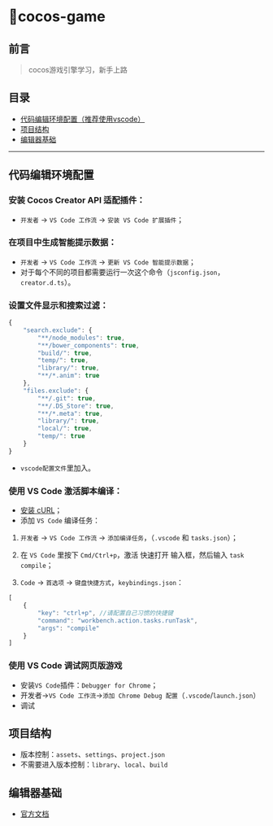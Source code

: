 # cocos-game

## 前言

> cocos游戏引擎学习，新手上路

## 目录
- [代码编辑环境配置（推荐使用vscode）](#代码编辑环境配置)
- [项目结构](#项目结构)
- [编辑器基础](#编辑其基础)

---

## 代码编辑环境配置

### 安装 Cocos Creator API 适配插件：
- `开发者` -> `VS Code 工作流` -> `安装 VS Code 扩展插件`；

### 在项目中生成智能提示数据：
- `开发者` -> `VS Code 工作流` -> `更新 VS Code 智能提示数据`；
- 对于每个不同的项目都需要运行一次这个命令（`jsconfig.json`，`creator.d.ts`）。

### 设置文件显示和搜索过滤：

```js
{
    "search.exclude": {
        "**/node_modules": true,
        "**/bower_components": true,
        "build/": true,
        "temp/": true,
        "library/": true,
        "**/*.anim": true
    },
    "files.exclude": {
        "**/.git": true,
        "**/.DS_Store": true,
        "**/*.meta": true,
        "library/": true,
        "local/": true,
        "temp/": true
    }
}
```
- `vscode配置文件`里加入。




### 使用 VS Code 激活脚本编译：

- [安装 cURL](http://www.confusedbycode.com/curl/)；
- 添加 `VS Code` 编译任务：

1. `开发者` -> `VS Code 工作流` -> `添加编译任务`，（`.vscode` 和 `tasks.json`）；

2. 在 `VS Code` 里按下 `Cmd/Ctrl+p`，激活 快速打开 输入框，然后输入 `task compile`；

3. `Code` -> `首选项` -> `键盘快捷方式`，`keybindings.json`：

```js
[
    {
        "key": "ctrl+p", //请配置自己习惯的快捷键
        "command": "workbench.action.tasks.runTask",
        "args": "compile"
    }
]
```

### 使用 VS Code 调试网页版游戏

- 安装`VS Code`插件：`Debugger for Chrome`；
- 开发者->`VS Code 工作流`->`添加 Chrome Debug 配置`（`.vscode`/`launch.json`）
- 调试


## 项目结构
- 版本控制：`assets`、`settings`、`project.json`
- 不需要进入版本控制：`library`、`local`、`build`




## 编辑器基础

- [官方文档](http://docs.cocos.com/creator/manual/zh/getting-started/basics/editor-overview.html)